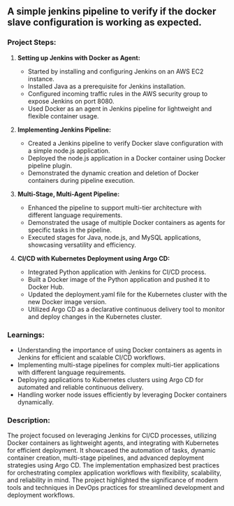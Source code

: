 ## A simple jenkins pipeline to verify if the docker slave configuration is working as expected.

 ### Project Steps:
1. **Setting up Jenkins with Docker as Agent:**
   - Started by installing and configuring Jenkins on an AWS EC2 instance.
   - Installed Java as a prerequisite for Jenkins installation.
   - Configured incoming traffic rules in the AWS security group to expose Jenkins on port 8080.
   - Used Docker as an agent in Jenkins pipeline for lightweight and flexible container usage.

2. **Implementing Jenkins Pipeline:**
   - Created a Jenkins pipeline to verify Docker slave configuration with a simple node.js application.
   - Deployed the node.js application in a Docker container using Docker pipeline plugin.
   - Demonstrated the dynamic creation and deletion of Docker containers during pipeline execution.

3. **Multi-Stage, Multi-Agent Pipeline:**
   - Enhanced the pipeline to support multi-tier architecture with different language requirements.
   - Demonstrated the usage of multiple Docker containers as agents for specific tasks in the pipeline.
   - Executed stages for Java, node.js, and MySQL applications, showcasing versatility and efficiency.

4. **CI/CD with Kubernetes Deployment using Argo CD:**
    - Integrated Python application with Jenkins for CI/CD process.
    - Built a Docker image of the Python application and pushed it to Docker Hub.
    - Updated the deployment.yaml file for the Kubernetes cluster with the new Docker image version.
    - Utilized Argo CD as a declarative continuous delivery tool to monitor and deploy changes in the Kubernetes cluster.

### Learnings:
- Understanding the importance of using Docker containers as agents in Jenkins for efficient and scalable CI/CD workflows.
- Implementing multi-stage pipelines for complex multi-tier applications with different language requirements.
- Deploying applications to Kubernetes clusters using Argo CD for automated and reliable continuous delivery.
- Handling worker node issues efficiently by leveraging Docker containers dynamically.

### Description:
The project focused on leveraging Jenkins for CI/CD processes, utilizing Docker containers as lightweight agents, and integrating with Kubernetes for efficient deployment. It showcased the automation of tasks, dynamic container creation, multi-stage pipelines, and advanced deployment strategies using Argo CD. The implementation emphasized best practices for orchestrating complex application workflows with flexibility, scalability, and reliability in mind. The project highlighted the significance of modern tools and techniques in DevOps practices for streamlined development and deployment workflows.  
